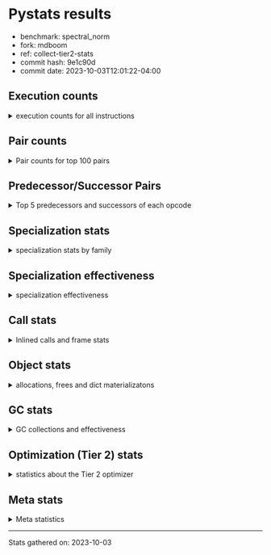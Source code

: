 
# Pystats results

- benchmark: spectral_norm
- fork: mdboom
- ref: collect-tier2-stats
- commit hash: 9e1c90d
- commit date: 2023-10-03T12:01:22-04:00

## Execution counts

<details>
<summary> execution counts for all instructions </summary>

|Name | Count | Self | Cumulative | Miss ratio | 
|---|---:|---:|---:|---:|
| BINARY_OP_ADD_INT | 202,800,000 | 17.2% | 17.2% |  |
| LOAD_CONST | 162,397,380 | 13.8% | 31.0% |  |
| LOAD_FAST | 122,326,320 | 10.4% | 41.3% |  |
| LOAD_FAST_LOAD_FAST | 121,698,000 | 10.3% | 51.6% |  |
| BINARY_OP | 82,380,340 | 7.0% | 58.6% |  |
| FOR_ITER | 40,889,860 | 3.5% | 62.1% |  |
| RETURN_VALUE | 40,875,720 | 3.5% | 65.6% |  |
| STORE_FAST | 40,736,820 | 3.5% | 69.0% |  |
| STORE_FAST_STORE_FAST | 40,725,060 | 3.5% | 72.5% |  |
| UNPACK_SEQUENCE_TWO_TUPLE | 40,725,000 | 3.5% | 75.9% |  |
| RESUME_CHECK | 40,720,080 | 3.5% | 79.4% |  |
| CALL_PY_EXACT_ARGS | 40,720,000 | 3.5% | 82.8% | 0.0% |
| BINARY_OP_ADD_FLOAT | 40,575,600 | 3.4% | 86.3% | 0.8% |
| JUMP_BACKWARD | 40,568,000 | 3.4% | 89.7% |  |
| LOAD_GLOBAL_MODULE | 40,564,120 | 3.4% | 93.1% |  |
| BINARY_OP_MULTIPLY_INT | 40,560,000 | 3.4% | 96.6% |  |
| BINARY_OP_MULTIPLY_FLOAT | 39,347,880 | 3.3% | 99.9% | 0.0% |
| ENTER_EXECUTOR | 312,480 | 0.0% | 99.9% |  |
| LIST_APPEND | 312,000 | 0.0% | 100.0% |  |
| LOAD_GLOBAL_BUILTIN | 163,320 | 0.0% | 100.0% |  |
| CALL_BUILTIN_CLASS | 162,120 | 0.0% | 100.0% |  |
| GET_ITER | 159,780 | 0.0% | 100.0% |  |
| SWAP | 7,200 | 0.0% | 100.0% |  |
| PUSH_NULL | 2,700 | 0.0% | 100.0% |  |
| FOR_ITER_RANGE | 2,700 | 0.0% | 100.0% |  |
| BUILD_LIST | 2,520 | 0.0% | 100.0% |  |
| STORE_FAST_LOAD_FAST | 2,400 | 0.0% | 100.0% |  |
| LOAD_FAST_AND_CLEAR | 2,400 | 0.0% | 100.0% |  |
| CALL_LEN | 2,400 | 0.0% | 100.0% |  |
| BUILD_TUPLE | 2,400 | 0.0% | 100.0% |  |
| CALL | 360 | 0.0% | 100.0% |  |
| LOAD_DEREF | 180 | 0.0% | 100.0% |  |
| LOAD_GLOBAL | 160 | 0.0% | 100.0% |  |
| LOAD_ATTR_MODULE | 160 | 0.0% | 100.0% |  |
| CALL_FUNCTION_EX | 120 | 0.0% | 100.0% |  |
| LOAD_ATTR | 80 | 0.0% | 100.0% |  |
| POP_TOP | 60 | 0.0% | 100.0% |  |
| NOP | 60 | 0.0% | 100.0% |  |
| LOAD_FAST_CHECK | 60 | 0.0% | 100.0% |  |
| LIST_EXTEND | 60 | 0.0% | 100.0% |  |
| COPY_FREE_VARS | 60 | 0.0% | 100.0% |  |
| COPY | 60 | 0.0% | 100.0% |  |
| CALL_INTRINSIC_1 | 60 | 0.0% | 100.0% |  |
| BINARY_OP_SUBTRACT_FLOAT | 60 | 0.0% | 100.0% |  |


</details>

## Pair counts

<details>
<summary> Pair counts for top 100 pairs </summary>

|Pair | Count | Self | Cumulative | 
|---|---:|---:|---:|
| LOAD_FAST_LOAD_FAST BINARY_OP_ADD_INT | 81,120,000 | 6.9% | 6.9% |
| LOAD_CONST BINARY_OP_ADD_INT | 81,120,000 | 6.9% | 13.8% |
| BINARY_OP_ADD_INT LOAD_CONST | 81,120,000 | 6.9% | 20.6% |
| UNPACK_SEQUENCE_TWO_TUPLE STORE_FAST_STORE_FAST | 40,725,000 | 3.5% | 24.1% |
| CALL_PY_EXACT_ARGS RESUME_CHECK | 40,719,960 | 3.5% | 27.5% |
| BINARY_OP_ADD_FLOAT STORE_FAST | 40,569,720 | 3.4% | 31.0% |
| STORE_FAST JUMP_BACKWARD | 40,567,940 | 3.4% | 34.4% |
| JUMP_BACKWARD FOR_ITER | 40,567,800 | 3.4% | 37.8% |
| FOR_ITER UNPACK_SEQUENCE_TWO_TUPLE | 40,567,800 | 3.4% | 41.3% |
| STORE_FAST_STORE_FAST LOAD_FAST | 40,560,000 | 3.4% | 44.7% |
| RETURN_VALUE LOAD_FAST | 40,560,000 | 3.4% | 48.2% |
| RESUME_CHECK LOAD_CONST | 40,560,000 | 3.4% | 51.6% |
| LOAD_GLOBAL_MODULE LOAD_FAST_LOAD_FAST | 40,560,000 | 3.4% | 55.0% |
| LOAD_FAST_LOAD_FAST CALL_PY_EXACT_ARGS | 40,560,000 | 3.4% | 58.5% |
| LOAD_FAST LOAD_GLOBAL_MODULE | 40,560,000 | 3.4% | 61.9% |
| LOAD_FAST BINARY_OP_ADD_INT | 40,560,000 | 3.4% | 65.4% |
| LOAD_CONST LOAD_FAST_LOAD_FAST | 40,560,000 | 3.4% | 68.8% |
| LOAD_CONST BINARY_OP | 40,560,000 | 3.4% | 72.2% |
| BINARY_OP_MULTIPLY_INT LOAD_CONST | 40,560,000 | 3.4% | 75.7% |
| BINARY_OP_ADD_INT LOAD_FAST_LOAD_FAST | 40,560,000 | 3.4% | 79.1% |
| BINARY_OP_ADD_INT BINARY_OP_MULTIPLY_INT | 40,560,000 | 3.4% | 82.5% |
| BINARY_OP_ADD_INT BINARY_OP | 40,560,000 | 3.4% | 86.0% |
| BINARY_OP RETURN_VALUE | 40,560,000 | 3.4% | 89.4% |
| BINARY_OP LOAD_FAST | 40,560,000 | 3.4% | 92.9% |
| LOAD_FAST BINARY_OP_MULTIPLY_FLOAT | 39,347,820 | 3.3% | 96.2% |
| BINARY_OP_MULTIPLY_FLOAT BINARY_OP_ADD_FLOAT | 39,342,120 | 3.3% | 99.5% |
| BINARY_OP BINARY_OP_ADD_FLOAT | 1,233,480 | 0.1% | 99.6% |
| LOAD_FAST BINARY_OP | 1,227,800 | 0.1% | 99.7% |
| RETURN_VALUE LIST_APPEND | 312,000 | 0.0% | 99.8% |
| LOAD_FAST RETURN_VALUE | 312,000 | 0.0% | 99.8% |
| LIST_APPEND ENTER_EXECUTOR | 312,000 | 0.0% | 99.8% |
| FOR_ITER LOAD_FAST | 312,000 | 0.0% | 99.8% |
| CALL_BUILTIN_CLASS GET_ITER | 159,660 | 0.0% | 99.9% |
| LOAD_FAST CALL_BUILTIN_CLASS | 159,640 | 0.0% | 99.9% |
| LOAD_GLOBAL_BUILTIN LOAD_FAST | 159,300 | 0.0% | 99.9% |
| GET_ITER FOR_ITER | 157,260 | 0.0% | 99.9% |
| STORE_FAST LOAD_GLOBAL_BUILTIN | 157,240 | 0.0% | 99.9% |
| STORE_FAST_STORE_FAST LOAD_CONST | 157,200 | 0.0% | 99.9% |
| RESUME_CHECK LOAD_FAST | 157,200 | 0.0% | 99.9% |
| LOAD_FAST UNPACK_SEQUENCE_TWO_TUPLE | 157,200 | 0.0% | 99.9% |
| LOAD_CONST STORE_FAST | 157,200 | 0.0% | 100.0% |
| ENTER_EXECUTOR FOR_ITER | 154,800 | 0.0% | 100.0% |
| ENTER_EXECUTOR CALL_PY_EXACT_ARGS | 154,800 | 0.0% | 100.0% |
| BINARY_OP BINARY_OP | 20,840 | 0.0% | 100.0% |
| LOAD_FAST_LOAD_FAST LOAD_FAST | 15,600 | 0.0% | 100.0% |
| FOR_ITER FOR_ITER | 10,000 | 0.0% | 100.0% |
| STORE_FAST_STORE_FAST LOAD_FAST_LOAD_FAST | 7,800 | 0.0% | 100.0% |
| STORE_FAST LOAD_FAST_LOAD_FAST | 7,800 | 0.0% | 100.0% |
| BINARY_OP STORE_FAST | 5,940 | 0.0% | 100.0% |
| BINARY_OP_ADD_FLOAT BINARY_OP | 5,880 | 0.0% | 100.0% |
| BINARY_OP_MULTIPLY_FLOAT BINARY_OP | 5,760 | 0.0% | 100.0% |
| LOAD_GLOBAL_BUILTIN LOAD_GLOBAL_BUILTIN | 3,960 | 0.0% | 100.0% |
| SWAP STORE_FAST | 2,400 | 0.0% | 100.0% |
| SWAP FOR_ITER_RANGE | 2,400 | 0.0% | 100.0% |
| SWAP BUILD_LIST | 2,400 | 0.0% | 100.0% |
| STORE_FAST_LOAD_FAST PUSH_NULL | 2,400 | 0.0% | 100.0% |
| STORE_FAST RETURN_VALUE | 2,400 | 0.0% | 100.0% |
| PUSH_NULL LOAD_FAST_LOAD_FAST | 2,400 | 0.0% | 100.0% |
| LOAD_FAST_LOAD_FAST BUILD_TUPLE | 2,400 | 0.0% | 100.0% |
| LOAD_FAST_AND_CLEAR SWAP | 2,400 | 0.0% | 100.0% |
| GET_ITER LOAD_FAST_AND_CLEAR | 2,400 | 0.0% | 100.0% |
| FOR_ITER_RANGE STORE_FAST_LOAD_FAST | 2,400 | 0.0% | 100.0% |
| ENTER_EXECUTOR SWAP | 2,400 | 0.0% | 100.0% |
| CALL_LEN CALL_BUILTIN_CLASS | 2,400 | 0.0% | 100.0% |
| CALL_BUILTIN_CLASS CALL_LEN | 2,400 | 0.0% | 100.0% |
| BUILD_TUPLE CALL_PY_EXACT_ARGS | 2,400 | 0.0% | 100.0% |
| BUILD_LIST SWAP | 2,400 | 0.0% | 100.0% |
| LOAD_GLOBAL_MODULE LOAD_GLOBAL_MODULE | 2,340 | 0.0% | 100.0% |
| RESUME_CHECK LOAD_GLOBAL_BUILTIN | 2,020 | 0.0% | 100.0% |
| LOAD_GLOBAL_MODULE LOAD_FAST | 1,560 | 0.0% | 100.0% |
| LOAD_FAST CALL_PY_EXACT_ARGS | 1,560 | 0.0% | 100.0% |
| RETURN_VALUE RETURN_VALUE | 1,260 | 0.0% | 100.0% |
| RETURN_VALUE STORE_FAST | 1,200 | 0.0% | 100.0% |
| RETURN_VALUE CALL_PY_EXACT_ARGS | 1,200 | 0.0% | 100.0% |
| STORE_FAST LOAD_GLOBAL_MODULE | 820 | 0.0% | 100.0% |
| RESUME_CHECK LOAD_GLOBAL_MODULE | 780 | 0.0% | 100.0% |
| STORE_FAST ENTER_EXECUTOR | 460 | 0.0% | 100.0% |
| ENTER_EXECUTOR LOAD_FAST | 420 | 0.0% | 100.0% |
| FOR_ITER_RANGE STORE_FAST | 240 | 0.0% | 100.0% |
| PUSH_NULL CALL | 180 | 0.0% | 100.0% |
| JUMP_BACKWARD FOR_ITER_RANGE | 180 | 0.0% | 100.0% |
| LOAD_ATTR_MODULE PUSH_NULL | 160 | 0.0% | 100.0% |
| PUSH_NULL LOAD_FAST | 120 | 0.0% | 100.0% |
| LOAD_DEREF PUSH_NULL | 120 | 0.0% | 100.0% |
| GET_ITER FOR_ITER_RANGE | 120 | 0.0% | 100.0% |
| LOAD_GLOBAL_MODULE LOAD_ATTR_MODULE | 100 | 0.0% | 100.0% |
| LOAD_GLOBAL LOAD_GLOBAL_MODULE | 80 | 0.0% | 100.0% |
| CALL CALL | 80 | 0.0% | 100.0% |
| STORE_FAST LOAD_FAST | 60 | 0.0% | 100.0% |
| STORE_FAST LOAD_CONST | 60 | 0.0% | 100.0% |
| RESUME_CHECK LOAD_DEREF | 60 | 0.0% | 100.0% |
| POP_TOP NOP | 60 | 0.0% | 100.0% |
| NOP LOAD_DEREF | 60 | 0.0% | 100.0% |
| LOAD_GLOBAL_MODULE LOAD_ATTR | 60 | 0.0% | 100.0% |
| LOAD_GLOBAL_MODULE BINARY_OP | 60 | 0.0% | 100.0% |
| LOAD_GLOBAL_BUILTIN LOAD_CONST | 60 | 0.0% | 100.0% |
| LOAD_GLOBAL LOAD_GLOBAL_BUILTIN | 60 | 0.0% | 100.0% |
| LOAD_FAST_CHECK CALL | 60 | 0.0% | 100.0% |
| LOAD_FAST LOAD_FAST_CHECK | 60 | 0.0% | 100.0% |
| LOAD_FAST GET_ITER | 60 | 0.0% | 100.0% |


</details>

## Predecessor/Successor Pairs

<details>
<summary> Top 5 predecessors and successors of each opcode </summary>

### GET_ITER

<details>
<summary> Successors and predecessors for GET_ITER </summary>

|Predecessors | Count | Percentage | 
|---|---:|---:|
| CALL_BUILTIN_CLASS | 159,660 | 99.9% |
| LOAD_FAST | 60 | 0.0% |
| CALL | 60 | 0.0% |

|Successors | Count | Percentage | 
|---|---:|---:|
| FOR_ITER | 157,260 | 98.4% |
| LOAD_FAST_AND_CLEAR | 2,400 | 1.5% |
| FOR_ITER_RANGE | 120 | 0.1% |


</details>

### NOP

<details>
<summary> Successors and predecessors for NOP </summary>

|Predecessors | Count | Percentage | 
|---|---:|---:|
| POP_TOP | 60 | 100.0% |

|Successors | Count | Percentage | 
|---|---:|---:|
| LOAD_DEREF | 60 | 100.0% |


</details>

### POP_TOP

<details>
<summary> Successors and predecessors for POP_TOP </summary>

|Predecessors | Count | Percentage | 
|---|---:|---:|
| CALL | 60 | 100.0% |

|Successors | Count | Percentage | 
|---|---:|---:|
| NOP | 60 | 100.0% |


</details>

### PUSH_NULL

<details>
<summary> Successors and predecessors for PUSH_NULL </summary>

|Predecessors | Count | Percentage | 
|---|---:|---:|
| STORE_FAST_LOAD_FAST | 2,400 | 88.9% |
| LOAD_ATTR_MODULE | 160 | 5.9% |
| LOAD_DEREF | 120 | 4.4% |
| LOAD_ATTR | 20 | 0.7% |

|Successors | Count | Percentage | 
|---|---:|---:|
| LOAD_FAST_LOAD_FAST | 2,400 | 88.9% |
| CALL | 180 | 6.7% |
| LOAD_FAST | 120 | 4.4% |


</details>

### RETURN_VALUE

<details>
<summary> Successors and predecessors for RETURN_VALUE </summary>

|Predecessors | Count | Percentage | 
|---|---:|---:|
| BINARY_OP | 40,560,000 | 99.2% |
| LOAD_FAST | 312,000 | 0.8% |
| STORE_FAST | 2,400 | 0.0% |
| RETURN_VALUE | 1,260 | 0.0% |
| BINARY_OP_SUBTRACT_FLOAT | 60 | 0.0% |

|Successors | Count | Percentage | 
|---|---:|---:|
| LOAD_FAST | 40,560,000 | 99.2% |
| LIST_APPEND | 312,000 | 0.8% |
| RETURN_VALUE | 1,260 | 0.0% |
| STORE_FAST | 1,200 | 0.0% |
| CALL_PY_EXACT_ARGS | 1,200 | 0.0% |


</details>

### BINARY_OP

<details>
<summary> Successors and predecessors for BINARY_OP </summary>

|Predecessors | Count | Percentage | 
|---|---:|---:|
| LOAD_CONST | 40,560,000 | 49.2% |
| BINARY_OP_ADD_INT | 40,560,000 | 49.2% |
| LOAD_FAST | 1,227,800 | 1.5% |
| BINARY_OP | 20,840 | 0.0% |
| BINARY_OP_ADD_FLOAT | 5,880 | 0.0% |

|Successors | Count | Percentage | 
|---|---:|---:|
| RETURN_VALUE | 40,560,000 | 49.2% |
| LOAD_FAST | 40,560,000 | 49.2% |
| BINARY_OP_ADD_FLOAT | 1,233,480 | 1.5% |
| BINARY_OP | 20,840 | 0.0% |
| STORE_FAST | 5,940 | 0.0% |


</details>

### BUILD_LIST

<details>
<summary> Successors and predecessors for BUILD_LIST </summary>

|Predecessors | Count | Percentage | 
|---|---:|---:|
| SWAP | 2,400 | 95.2% |
| LOAD_FAST | 60 | 2.4% |
| LOAD_CONST | 60 | 2.4% |

|Successors | Count | Percentage | 
|---|---:|---:|
| SWAP | 2,400 | 95.2% |
| LOAD_DEREF | 60 | 2.4% |
| LOAD_GLOBAL_MODULE | 40 | 1.6% |
| LOAD_GLOBAL | 20 | 0.8% |


</details>

### BUILD_TUPLE

<details>
<summary> Successors and predecessors for BUILD_TUPLE </summary>

|Predecessors | Count | Percentage | 
|---|---:|---:|
| LOAD_FAST_LOAD_FAST | 2,400 | 100.0% |

|Successors | Count | Percentage | 
|---|---:|---:|
| CALL_PY_EXACT_ARGS | 2,400 | 100.0% |


</details>

### CALL

<details>
<summary> Successors and predecessors for CALL </summary>

|Predecessors | Count | Percentage | 
|---|---:|---:|
| PUSH_NULL | 180 | 50.0% |
| CALL | 80 | 22.2% |
| LOAD_FAST_CHECK | 60 | 16.7% |
| LOAD_FAST | 20 | 5.6% |
| LOAD_CONST | 20 | 5.6% |

|Successors | Count | Percentage | 
|---|---:|---:|
| CALL | 80 | 22.2% |
| STORE_FAST | 60 | 16.7% |
| POP_TOP | 60 | 16.7% |
| LOAD_FAST | 60 | 16.7% |
| GET_ITER | 60 | 16.7% |


</details>

### CALL_FUNCTION_EX

<details>
<summary> Successors and predecessors for CALL_FUNCTION_EX </summary>

|Predecessors | Count | Percentage | 
|---|---:|---:|
| LOAD_FAST | 60 | 50.0% |
| CALL_INTRINSIC_1 | 60 | 50.0% |

|Successors | Count | Percentage | 
|---|---:|---:|
| RESUME_CHECK | 60 | 50.0% |
| COPY_FREE_VARS | 60 | 50.0% |


</details>

### CALL_INTRINSIC_1

<details>
<summary> Successors and predecessors for CALL_INTRINSIC_1 </summary>

|Predecessors | Count | Percentage | 
|---|---:|---:|
| LIST_EXTEND | 60 | 100.0% |

|Successors | Count | Percentage | 
|---|---:|---:|
| CALL_FUNCTION_EX | 60 | 100.0% |


</details>

### COPY

<details>
<summary> Successors and predecessors for COPY </summary>

|Predecessors | Count | Percentage | 
|---|---:|---:|
| LOAD_CONST | 60 | 100.0% |

|Successors | Count | Percentage | 
|---|---:|---:|
| STORE_FAST_STORE_FAST | 60 | 100.0% |


</details>

### COPY_FREE_VARS

<details>
<summary> Successors and predecessors for COPY_FREE_VARS </summary>

|Predecessors | Count | Percentage | 
|---|---:|---:|
| CALL_FUNCTION_EX | 60 | 100.0% |

|Successors | Count | Percentage | 
|---|---:|---:|
| RESUME_CHECK | 60 | 100.0% |


</details>

### ENTER_EXECUTOR

<details>
<summary> Successors and predecessors for ENTER_EXECUTOR </summary>

|Predecessors | Count | Percentage | 
|---|---:|---:|
| LIST_APPEND | 312,000 | 99.8% |
| STORE_FAST | 460 | 0.1% |
| JUMP_BACKWARD | 20 | 0.0% |

|Successors | Count | Percentage | 
|---|---:|---:|
| FOR_ITER | 154,800 | 49.5% |
| CALL_PY_EXACT_ARGS | 154,800 | 49.5% |
| SWAP | 2,400 | 0.8% |
| LOAD_FAST | 420 | 0.1% |
| LOAD_CONST | 60 | 0.0% |


</details>

### FOR_ITER

<details>
<summary> Successors and predecessors for FOR_ITER </summary>

|Predecessors | Count | Percentage | 
|---|---:|---:|
| JUMP_BACKWARD | 40,567,800 | 99.2% |
| GET_ITER | 157,260 | 0.4% |
| ENTER_EXECUTOR | 154,800 | 0.4% |
| FOR_ITER | 10,000 | 0.0% |

|Successors | Count | Percentage | 
|---|---:|---:|
| UNPACK_SEQUENCE_TWO_TUPLE | 40,567,800 | 99.2% |
| LOAD_FAST | 312,000 | 0.8% |
| FOR_ITER | 10,000 | 0.0% |
| JUMP_BACKWARD | 60 | 0.0% |


</details>

### JUMP_BACKWARD

<details>
<summary> Successors and predecessors for JUMP_BACKWARD </summary>

|Predecessors | Count | Percentage | 
|---|---:|---:|
| STORE_FAST | 40,567,940 | 100.0% |
| FOR_ITER | 60 | 0.0% |

|Successors | Count | Percentage | 
|---|---:|---:|
| FOR_ITER | 40,567,800 | 100.0% |
| FOR_ITER_RANGE | 180 | 0.0% |
| ENTER_EXECUTOR | 20 | 0.0% |


</details>

### LIST_APPEND

<details>
<summary> Successors and predecessors for LIST_APPEND </summary>

|Predecessors | Count | Percentage | 
|---|---:|---:|
| RETURN_VALUE | 312,000 | 100.0% |

|Successors | Count | Percentage | 
|---|---:|---:|
| ENTER_EXECUTOR | 312,000 | 100.0% |


</details>

### LIST_EXTEND

<details>
<summary> Successors and predecessors for LIST_EXTEND </summary>

|Predecessors | Count | Percentage | 
|---|---:|---:|
| LOAD_DEREF | 60 | 100.0% |

|Successors | Count | Percentage | 
|---|---:|---:|
| CALL_INTRINSIC_1 | 60 | 100.0% |


</details>

### LOAD_ATTR

<details>
<summary> Successors and predecessors for LOAD_ATTR </summary>

|Predecessors | Count | Percentage | 
|---|---:|---:|
| LOAD_GLOBAL_MODULE | 60 | 75.0% |
| LOAD_GLOBAL | 20 | 25.0% |

|Successors | Count | Percentage | 
|---|---:|---:|
| LOAD_ATTR_MODULE | 60 | 75.0% |
| PUSH_NULL | 20 | 25.0% |


</details>

### LOAD_CONST

<details>
<summary> Successors and predecessors for LOAD_CONST </summary>

|Predecessors | Count | Percentage | 
|---|---:|---:|
| BINARY_OP_ADD_INT | 81,120,000 | 50.0% |
| RESUME_CHECK | 40,560,000 | 25.0% |
| BINARY_OP_MULTIPLY_INT | 40,560,000 | 25.0% |
| STORE_FAST_STORE_FAST | 157,200 | 0.1% |
| STORE_FAST | 60 | 0.0% |

|Successors | Count | Percentage | 
|---|---:|---:|
| BINARY_OP_ADD_INT | 81,120,000 | 50.0% |
| LOAD_FAST_LOAD_FAST | 40,560,000 | 25.0% |
| BINARY_OP | 40,560,000 | 25.0% |
| STORE_FAST | 157,200 | 0.1% |
| COPY | 60 | 0.0% |


</details>

### LOAD_DEREF

<details>
<summary> Successors and predecessors for LOAD_DEREF </summary>

|Predecessors | Count | Percentage | 
|---|---:|---:|
| RESUME_CHECK | 60 | 33.3% |
| NOP | 60 | 33.3% |
| BUILD_LIST | 60 | 33.3% |

|Successors | Count | Percentage | 
|---|---:|---:|
| PUSH_NULL | 120 | 66.7% |
| LIST_EXTEND | 60 | 33.3% |


</details>

### LOAD_FAST

<details>
<summary> Successors and predecessors for LOAD_FAST </summary>

|Predecessors | Count | Percentage | 
|---|---:|---:|
| STORE_FAST_STORE_FAST | 40,560,000 | 33.2% |
| RETURN_VALUE | 40,560,000 | 33.2% |
| BINARY_OP | 40,560,000 | 33.2% |
| FOR_ITER | 312,000 | 0.3% |
| LOAD_GLOBAL_BUILTIN | 159,300 | 0.1% |

|Successors | Count | Percentage | 
|---|---:|---:|
| LOAD_GLOBAL_MODULE | 40,560,000 | 33.2% |
| BINARY_OP_ADD_INT | 40,560,000 | 33.2% |
| BINARY_OP_MULTIPLY_FLOAT | 39,347,820 | 32.2% |
| BINARY_OP | 1,227,800 | 1.0% |
| RETURN_VALUE | 312,000 | 0.3% |


</details>

### LOAD_FAST_AND_CLEAR

<details>
<summary> Successors and predecessors for LOAD_FAST_AND_CLEAR </summary>

|Predecessors | Count | Percentage | 
|---|---:|---:|
| GET_ITER | 2,400 | 100.0% |

|Successors | Count | Percentage | 
|---|---:|---:|
| SWAP | 2,400 | 100.0% |


</details>

### LOAD_FAST_CHECK

<details>
<summary> Successors and predecessors for LOAD_FAST_CHECK </summary>

|Predecessors | Count | Percentage | 
|---|---:|---:|
| LOAD_FAST | 60 | 100.0% |

|Successors | Count | Percentage | 
|---|---:|---:|
| CALL | 60 | 100.0% |


</details>

### LOAD_FAST_LOAD_FAST

<details>
<summary> Successors and predecessors for LOAD_FAST_LOAD_FAST </summary>

|Predecessors | Count | Percentage | 
|---|---:|---:|
| LOAD_GLOBAL_MODULE | 40,560,000 | 33.3% |
| LOAD_CONST | 40,560,000 | 33.3% |
| BINARY_OP_ADD_INT | 40,560,000 | 33.3% |
| STORE_FAST_STORE_FAST | 7,800 | 0.0% |
| STORE_FAST | 7,800 | 0.0% |

|Successors | Count | Percentage | 
|---|---:|---:|
| BINARY_OP_ADD_INT | 81,120,000 | 66.7% |
| CALL_PY_EXACT_ARGS | 40,560,000 | 33.3% |
| LOAD_FAST | 15,600 | 0.0% |
| BUILD_TUPLE | 2,400 | 0.0% |


</details>

### LOAD_GLOBAL

<details>
<summary> Successors and predecessors for LOAD_GLOBAL </summary>

|Predecessors | Count | Percentage | 
|---|---:|---:|
| STORE_FAST | 40 | 25.0% |
| RETURN_VALUE | 40 | 25.0% |
| STORE_FAST_STORE_FAST | 20 | 12.5% |
| RESUME_CHECK | 20 | 12.5% |
| FOR_ITER_RANGE | 20 | 12.5% |

|Successors | Count | Percentage | 
|---|---:|---:|
| LOAD_GLOBAL_MODULE | 80 | 50.0% |
| LOAD_GLOBAL_BUILTIN | 60 | 37.5% |
| LOAD_ATTR | 20 | 12.5% |


</details>

### STORE_FAST

<details>
<summary> Successors and predecessors for STORE_FAST </summary>

|Predecessors | Count | Percentage | 
|---|---:|---:|
| BINARY_OP_ADD_FLOAT | 40,569,720 | 99.6% |
| LOAD_CONST | 157,200 | 0.4% |
| BINARY_OP | 5,940 | 0.0% |
| SWAP | 2,400 | 0.0% |
| RETURN_VALUE | 1,200 | 0.0% |

|Successors | Count | Percentage | 
|---|---:|---:|
| JUMP_BACKWARD | 40,567,940 | 99.6% |
| LOAD_GLOBAL_BUILTIN | 157,240 | 0.4% |
| LOAD_FAST_LOAD_FAST | 7,800 | 0.0% |
| RETURN_VALUE | 2,400 | 0.0% |
| LOAD_GLOBAL_MODULE | 820 | 0.0% |


</details>

### STORE_FAST_LOAD_FAST

<details>
<summary> Successors and predecessors for STORE_FAST_LOAD_FAST </summary>

|Predecessors | Count | Percentage | 
|---|---:|---:|
| FOR_ITER_RANGE | 2,400 | 100.0% |

|Successors | Count | Percentage | 
|---|---:|---:|
| PUSH_NULL | 2,400 | 100.0% |


</details>

### STORE_FAST_STORE_FAST

<details>
<summary> Successors and predecessors for STORE_FAST_STORE_FAST </summary>

|Predecessors | Count | Percentage | 
|---|---:|---:|
| UNPACK_SEQUENCE_TWO_TUPLE | 40,725,000 | 100.0% |
| COPY | 60 | 0.0% |

|Successors | Count | Percentage | 
|---|---:|---:|
| LOAD_FAST | 40,560,000 | 99.6% |
| LOAD_CONST | 157,200 | 0.4% |
| LOAD_FAST_LOAD_FAST | 7,800 | 0.0% |
| LOAD_GLOBAL_BUILTIN | 40 | 0.0% |
| LOAD_GLOBAL | 20 | 0.0% |


</details>

### SWAP

<details>
<summary> Successors and predecessors for SWAP </summary>

|Predecessors | Count | Percentage | 
|---|---:|---:|
| LOAD_FAST_AND_CLEAR | 2,400 | 33.3% |
| ENTER_EXECUTOR | 2,400 | 33.3% |
| BUILD_LIST | 2,400 | 33.3% |

|Successors | Count | Percentage | 
|---|---:|---:|
| STORE_FAST | 2,400 | 33.3% |
| FOR_ITER_RANGE | 2,400 | 33.3% |
| BUILD_LIST | 2,400 | 33.3% |


</details>

### BINARY_OP_ADD_FLOAT

<details>
<summary> Successors and predecessors for BINARY_OP_ADD_FLOAT </summary>

|Predecessors | Count | Percentage | 
|---|---:|---:|
| BINARY_OP_MULTIPLY_FLOAT | 39,342,120 | 97.0% |
| BINARY_OP | 1,233,480 | 3.0% |

|Successors | Count | Percentage | 
|---|---:|---:|
| STORE_FAST | 40,569,720 | 100.0% |
| BINARY_OP | 5,880 | 0.0% |


</details>

### BINARY_OP_ADD_INT

<details>
<summary> Successors and predecessors for BINARY_OP_ADD_INT </summary>

|Predecessors | Count | Percentage | 
|---|---:|---:|
| LOAD_FAST_LOAD_FAST | 81,120,000 | 40.0% |
| LOAD_CONST | 81,120,000 | 40.0% |
| LOAD_FAST | 40,560,000 | 20.0% |

|Successors | Count | Percentage | 
|---|---:|---:|
| LOAD_CONST | 81,120,000 | 40.0% |
| LOAD_FAST_LOAD_FAST | 40,560,000 | 20.0% |
| BINARY_OP_MULTIPLY_INT | 40,560,000 | 20.0% |
| BINARY_OP | 40,560,000 | 20.0% |


</details>

### BINARY_OP_MULTIPLY_FLOAT

<details>
<summary> Successors and predecessors for BINARY_OP_MULTIPLY_FLOAT </summary>

|Predecessors | Count | Percentage | 
|---|---:|---:|
| LOAD_FAST | 39,347,820 | 100.0% |
| BINARY_OP | 60 | 0.0% |

|Successors | Count | Percentage | 
|---|---:|---:|
| BINARY_OP_ADD_FLOAT | 39,342,120 | 100.0% |
| BINARY_OP | 5,760 | 0.0% |


</details>

### BINARY_OP_MULTIPLY_INT

<details>
<summary> Successors and predecessors for BINARY_OP_MULTIPLY_INT </summary>

|Predecessors | Count | Percentage | 
|---|---:|---:|
| BINARY_OP_ADD_INT | 40,560,000 | 100.0% |

|Successors | Count | Percentage | 
|---|---:|---:|
| LOAD_CONST | 40,560,000 | 100.0% |


</details>

### BINARY_OP_SUBTRACT_FLOAT

<details>
<summary> Successors and predecessors for BINARY_OP_SUBTRACT_FLOAT </summary>

|Predecessors | Count | Percentage | 
|---|---:|---:|
| LOAD_FAST | 40 | 66.7% |
| BINARY_OP | 20 | 33.3% |

|Successors | Count | Percentage | 
|---|---:|---:|
| RETURN_VALUE | 60 | 100.0% |


</details>

### CALL_BUILTIN_CLASS

<details>
<summary> Successors and predecessors for CALL_BUILTIN_CLASS </summary>

|Predecessors | Count | Percentage | 
|---|---:|---:|
| LOAD_FAST | 159,640 | 98.5% |
| CALL_LEN | 2,400 | 1.5% |
| LOAD_CONST | 40 | 0.0% |
| CALL | 40 | 0.0% |

|Successors | Count | Percentage | 
|---|---:|---:|
| GET_ITER | 159,660 | 98.5% |
| CALL_LEN | 2,400 | 1.5% |
| STORE_FAST | 60 | 0.0% |


</details>

### CALL_LEN

<details>
<summary> Successors and predecessors for CALL_LEN </summary>

|Predecessors | Count | Percentage | 
|---|---:|---:|
| CALL_BUILTIN_CLASS | 2,400 | 100.0% |

|Successors | Count | Percentage | 
|---|---:|---:|
| CALL_BUILTIN_CLASS | 2,400 | 100.0% |


</details>

### CALL_PY_EXACT_ARGS

<details>
<summary> Successors and predecessors for CALL_PY_EXACT_ARGS </summary>

|Predecessors | Count | Percentage | 
|---|---:|---:|
| LOAD_FAST_LOAD_FAST | 40,560,000 | 99.6% |
| ENTER_EXECUTOR | 154,800 | 0.4% |
| BUILD_TUPLE | 2,400 | 0.0% |
| LOAD_FAST | 1,560 | 0.0% |
| RETURN_VALUE | 1,200 | 0.0% |

|Successors | Count | Percentage | 
|---|---:|---:|
| RESUME_CHECK | 40,719,960 | 100.0% |
| CALL_PY_EXACT_ARGS | 40 | 0.0% |


</details>

### FOR_ITER_RANGE

<details>
<summary> Successors and predecessors for FOR_ITER_RANGE </summary>

|Predecessors | Count | Percentage | 
|---|---:|---:|
| SWAP | 2,400 | 88.9% |
| JUMP_BACKWARD | 180 | 6.7% |
| GET_ITER | 120 | 4.4% |

|Successors | Count | Percentage | 
|---|---:|---:|
| STORE_FAST_LOAD_FAST | 2,400 | 88.9% |
| STORE_FAST | 240 | 8.9% |
| LOAD_GLOBAL_MODULE | 40 | 1.5% |
| LOAD_GLOBAL | 20 | 0.7% |


</details>

### LOAD_ATTR_MODULE

<details>
<summary> Successors and predecessors for LOAD_ATTR_MODULE </summary>

|Predecessors | Count | Percentage | 
|---|---:|---:|
| LOAD_GLOBAL_MODULE | 100 | 62.5% |
| LOAD_ATTR | 60 | 37.5% |

|Successors | Count | Percentage | 
|---|---:|---:|
| PUSH_NULL | 160 | 100.0% |


</details>

### LOAD_GLOBAL_BUILTIN

<details>
<summary> Successors and predecessors for LOAD_GLOBAL_BUILTIN </summary>

|Predecessors | Count | Percentage | 
|---|---:|---:|
| STORE_FAST | 157,240 | 96.3% |
| LOAD_GLOBAL_BUILTIN | 3,960 | 2.4% |
| RESUME_CHECK | 2,020 | 1.2% |
| LOAD_GLOBAL | 60 | 0.0% |
| STORE_FAST_STORE_FAST | 40 | 0.0% |

|Successors | Count | Percentage | 
|---|---:|---:|
| LOAD_FAST | 159,300 | 97.5% |
| LOAD_GLOBAL_BUILTIN | 3,960 | 2.4% |
| LOAD_CONST | 60 | 0.0% |


</details>

### LOAD_GLOBAL_MODULE

<details>
<summary> Successors and predecessors for LOAD_GLOBAL_MODULE </summary>

|Predecessors | Count | Percentage | 
|---|---:|---:|
| LOAD_FAST | 40,560,000 | 100.0% |
| LOAD_GLOBAL_MODULE | 2,340 | 0.0% |
| STORE_FAST | 820 | 0.0% |
| RESUME_CHECK | 780 | 0.0% |
| LOAD_GLOBAL | 80 | 0.0% |

|Successors | Count | Percentage | 
|---|---:|---:|
| LOAD_FAST_LOAD_FAST | 40,560,000 | 100.0% |
| LOAD_GLOBAL_MODULE | 2,340 | 0.0% |
| LOAD_FAST | 1,560 | 0.0% |
| LOAD_ATTR_MODULE | 100 | 0.0% |
| LOAD_ATTR | 60 | 0.0% |


</details>

### RESUME_CHECK

<details>
<summary> Successors and predecessors for RESUME_CHECK </summary>

|Predecessors | Count | Percentage | 
|---|---:|---:|
| CALL_PY_EXACT_ARGS | 40,719,960 | 100.0% |
| COPY_FREE_VARS | 60 | 0.0% |
| CALL_FUNCTION_EX | 60 | 0.0% |

|Successors | Count | Percentage | 
|---|---:|---:|
| LOAD_CONST | 40,560,000 | 99.6% |
| LOAD_FAST | 157,200 | 0.4% |
| LOAD_GLOBAL_BUILTIN | 2,020 | 0.0% |
| LOAD_GLOBAL_MODULE | 780 | 0.0% |
| LOAD_DEREF | 60 | 0.0% |


</details>

### UNPACK_SEQUENCE_TWO_TUPLE

<details>
<summary> Successors and predecessors for UNPACK_SEQUENCE_TWO_TUPLE </summary>

|Predecessors | Count | Percentage | 
|---|---:|---:|
| FOR_ITER | 40,567,800 | 99.6% |
| LOAD_FAST | 157,200 | 0.4% |

|Successors | Count | Percentage | 
|---|---:|---:|
| STORE_FAST_STORE_FAST | 40,725,000 | 100.0% |


</details>


</details>

## Specialization stats

<details>
<summary> specialization stats by family </summary>

### BINARY_OP

<details>
<summary> specialization stats for BINARY_OP family </summary>

|Kind | Count | Ratio | 
|---|---|---|
| specialization.deferred |     82353720 | 20.3% |
| specialization.deopt |         5940 | 0.0% |
|          hit |    322968240 | 79.6% |
|         miss |       315300 | 0.1% |

#### Specialization attempts

| | Count | Ratio | 
|---|---:|---:|
| Success | 5,960 | 18.3% |
| Failure | 26,600 | 81.7% |

|Failure kind | Count | Ratio | 
|---|---:|---:|
| true divide different types | 9,900 | 37.2% |
| floor divide | 9,900 | 37.2% |
| add different types | 5,880 | 22.1% |
| multiply different types | 920 | 3.5% |


</details>

### CALL

<details>
<summary> specialization stats for CALL family </summary>

|Kind | Count | Ratio | 
|---|---|---|
| specialization.deferred |          240 | 0.0% |
| specialization.deopt |           40 | 0.0% |
|          hit |     40882260 | 100.0% |
|         miss |         2260 | 0.0% |

#### Specialization attempts

| | Count | Ratio | 
|---|---:|---:|
| Success | 80 | 50.0% |
| Failure | 80 | 50.0% |

|Failure kind | Count | Ratio | 
|---|---:|---:|
| cfunc noargs | 60 | 75.0% |
| class no vectorcall | 20 | 25.0% |


</details>

### FOR_ITER

<details>
<summary> specialization stats for FOR_ITER family </summary>

|Kind | Count | Ratio | 
|---|---|---|
| specialization.deferred |     40879860 | 100.0% |
|          hit |         2700 | 0.0% |

#### Specialization attempts

| | Count | Ratio | 
|---|---:|---:|
| Success | 0 | 0.0% |
| Failure | 10,000 | 100.0% |

|Failure kind | Count | Ratio | 
|---|---:|---:|
| enumerate | 9,960 | 99.6% |
| zip | 40 | 0.4% |


</details>

### JUMP_BACKWARD

<details>
<summary> specialization stats for JUMP_BACKWARD family </summary>

|Kind | Count | Ratio | 
|---|---|---|


</details>

### LOAD_ATTR

<details>
<summary> specialization stats for LOAD_ATTR family </summary>

|Kind | Count | Ratio | 
|---|---|---|
| specialization.deferred |           20 | 8.3% |
|          hit |          160 | 66.7% |

#### Specialization attempts

| | Count | Ratio | 
|---|---:|---:|
| Success | 60 | 100.0% |
| Failure | 0 | 0.0% |

|Failure kind | Count | Ratio | 
|---|---:|---:|


</details>

### LOAD_GLOBAL

<details>
<summary> specialization stats for LOAD_GLOBAL family </summary>

|Kind | Count | Ratio | 
|---|---|---|
| specialization.deferred |           20 | 0.0% |
|          hit |     40727440 | 100.0% |

#### Specialization attempts

| | Count | Ratio | 
|---|---:|---:|
| Success | 140 | 100.0% |
| Failure | 0 | 0.0% |

|Failure kind | Count | Ratio | 
|---|---:|---:|


</details>

### UNPACK_SEQUENCE

<details>
<summary> specialization stats for UNPACK_SEQUENCE family </summary>

|Kind | Count | Ratio | 
|---|---|---|
|          hit |     40725000 | 100.0% |


</details>


</details>

## Specialization effectiveness

<details>
<summary> specialization effectiveness </summary>

|Instructions | Count | Ratio | 
|---|---:|---:|
| Basic | 529,563,900 | 44.9% |
| Not specialized | 164,156,360 | 13.9% |
| Specialized | 486,025,880 | 41.2% |

### Deferred by instruction

<details>
<summary> deferred by instruction </summary>

|Name | Count | Ratio | 
|---|---:|---:|
| BINARY_OP | 82,353,720 | 66.8% |
| FOR_ITER | 40,879,860 | 33.2% |
| CALL | 240 | 0.0% |
| LOAD_GLOBAL | 20 | 0.0% |
| LOAD_ATTR | 20 | 0.0% |
| UNPACK_SEQUENCE_TWO_TUPLE | 0 | 0.0% |
| UNPACK_SEQUENCE | 0 | 0.0% |
| TO_BOOL | 0 | 0.0% |
| SWAP | 0 | 0.0% |
| STORE_SUBSCR | 0 | 0.0% |


</details>

### Misses by instruction

<details>
<summary> misses by instruction </summary>

|Name | Count | Ratio | 
|---|---:|---:|
| BINARY_OP_ADD_FLOAT | 312,120 | 98.3% |
| BINARY_OP_MULTIPLY_FLOAT | 3,180 | 1.0% |
| CALL_PY_EXACT_ARGS | 2,260 | 0.7% |
| UNPACK_SEQUENCE_TWO_TUPLE | 0 | 0.0% |
| SWAP | 0 | 0.0% |
| STORE_FAST_STORE_FAST | 0 | 0.0% |
| STORE_FAST_LOAD_FAST | 0 | 0.0% |
| STORE_FAST | 0 | 0.0% |
| RETURN_VALUE | 0 | 0.0% |
| RESUME_CHECK | 0 | 0.0% |


</details>


</details>

## Call stats

<details>
<summary> Inlined calls and frame stats </summary>

| | Count | Ratio | 
|---|---:|---:|
| Calls to PyEval_EvalDefault | 0 | 0.0% |
| Calls to Python functions inlined | 40,720,080 | 100.0% |
| Calls via PyEval_EvalFrame (total) | 0 | 0.0% |
| Calls via PyEval_EvalFrame (vector) | 0 | 0.0% |
| Calls via PyEval_EvalFrame (generator) | 0 | 0.0% |
| Calls via PyEval_EvalFrame (legacy) | 0 | 0.0% |
| Calls via PyEval_EvalFrame (function vectorcall) | 0 | 0.0% |
| Calls via PyEval_EvalFrame (build class) | 0 | 0.0% |
| Calls via PyEval_EvalFrame (slot) | 0 | 0.0% |
| Calls via PyEval_EvalFrame (function ex) | 120 | 0.0% |
| Calls via PyEval_EvalFrame (api) | 0 | 0.0% |
| Calls via PyEval_EvalFrame (method) | 0 | 0.0% |
| Frames pushed | 40,875,720 | 100.4% |
| Frame objects created | 0 | 0.0% |


</details>

## Object stats

<details>
<summary> allocations, frees and dict materializatons </summary>

| | Count | Ratio | 
|---|---:|---:|
| Allocations from freelist | 42,552,260 | 20.9% |
| Frees to freelist | 42,552,820 |  |
| Allocations | 160,876,320 | 79.1% |
| Allocations to 512 bytes | 160,873,840 | 79.1% |
| Allocations to 4 kbytes | 2,480 | 0.0% |
| Allocations over 4 kbytes | 0 | 0.0% |
| Frees | 160,878,080 |  |
| New values | 0 |  |
| Interpreter increfs | 242,354,020 | 74.6% |
| Interpreter decrefs | 485,874,780 | 92.0% |
| Increfs | 82,303,060 | 25.4% |
| Decrefs | 42,208,180 | 8.0% |
| Materialize dict (on request) | 0 |  |
| Materialize dict (new key) | 0 |  |
| Materialize dict (too big) | 0 |  |
| Materialize dict (str subclass) | 0 |  |
| Dematerialize dict | 0 |  |
| Method cache hits | 20 |  |
| Method cache misses | 0 |  |
| Method cache collisions | 0 |  |
| Method cache dunder hits | 0 |  |
| Method cache dunder misses | 0 |  |


</details>

## GC stats

<details>
<summary> GC collections and effectiveness </summary>

|Generation | Collections | Objects collected | Object visits | 
|---:|---:|---:|---:|
| 0 | 0 | 0 | 0 |
| 1 | 0 | 0 | 0 |
| 2 | 0 | 0 | 0 |


</details>

## Optimization (Tier 2) stats

<details>
<summary> statistics about the Tier 2 optimizer </summary>

### Overall stats

<details>
<summary> overall stats </summary>

| | Count | Ratio | 
|---|---:|---:|
| Optimization attempts | 2,386,360 |  |
| Traces created | 20 | 0.0% |
| Traces executed | 312,480 |  |
| Uops executed | 8,555,160 | 27 |
| Trace stack overflow | 0 |  |
| Trace stack underflow | 0 |  |
| Trace too long | 20 |  |
| Inner loop found | 0 |  |
| Recursive call | 0 |  |


</details>

**Trace length histogram**

|Range | Count | Ratio | 
|---|---:|---:|
| <= 1 | 0 | 0.0% |
| <= 2 | 0 | 0.0% |
| <= 4 | 0 | 0.0% |
| <= 8 | 0 | 0.0% |
| <= 16 | 0 | 0.0% |
| <= 32 | 0 | 0.0% |
| <= 64 | 20 | 100.0% |

**Optimized trace length histogram**

|Range | Count | Ratio | 
|---|---:|---:|
| <= 1 | 0 | 0.0% |
| <= 2 | 0 | 0.0% |
| <= 4 | 0 | 0.0% |
| <= 8 | 0 | 0.0% |
| <= 16 | 0 | 0.0% |
| <= 32 | 0 | 0.0% |
| <= 64 | 20 | 100.0% |

**Trace run length histogram**

|Range | Count | Ratio | 
|---|---:|---:|
| <= 1 | 0 | 0.0% |
| <= 2 | 0 | 0.0% |
| <= 4 | 0 | 0.0% |
| <= 8 | 2,460 | 0.8% |
| <= 16 | 154,800 | 49.5% |
| <= 32 | 0 | 0.0% |
| <= 64 | 155,220 | 49.7% |

### Uop stats

<details>
<summary> uop stats </summary>

|Uop | Count | Self | Cumulative | 
|---|---:|---:|---:|
| _SET_IP | 2,024,040 | 23.7% | 23.7% |
| LOAD_FAST | 1,239,240 | 14.5% | 38.1% |
| STORE_FAST | 774,420 | 9.1% | 47.2% |
| _POP_JUMP_IF_TRUE | 312,480 | 3.7% | 50.8% |
| _ITER_CHECK_RANGE | 312,480 | 3.7% | 54.5% |
| _IS_ITER_EXHAUSTED_RANGE | 312,480 | 3.7% | 58.2% |
| _CHECK_PEP_523 | 310,440 | 3.6% | 61.8% |
| _CHECK_FUNCTION_EXACT_ARGS | 310,440 | 3.6% | 65.4% |
| _ITER_NEXT_RANGE | 310,020 | 3.6% | 69.0% |
| PUSH_NULL | 309,600 | 3.6% | 72.7% |
| BUILD_TUPLE | 309,600 | 3.6% | 76.3% |
| _GUARD_GLOBALS_VERSION | 158,160 | 1.8% | 78.1% |
| _EXIT_TRACE | 157,680 | 1.8% | 80.0% |
| _LOAD_GLOBAL_BUILTINS | 156,060 | 1.8% | 81.8% |
| _GUARD_BUILTINS_VERSION | 156,060 | 1.8% | 83.6% |
| _SAVE_CURRENT_IP | 155,640 | 1.8% | 85.4% |
| _PUSH_FRAME | 155,640 | 1.8% | 87.3% |
| _INIT_CALL_PY_EXACT_ARGS | 155,640 | 1.8% | 89.1% |
| _CHECK_STACK_SPACE | 155,640 | 1.8% | 90.9% |
| RESUME_CHECK | 155,640 | 1.8% | 92.7% |
| UNPACK_SEQUENCE_TWO_TUPLE | 154,800 | 1.8% | 94.5% |
| LOAD_CONST | 154,800 | 1.8% | 96.3% |
| GET_ITER | 154,800 | 1.8% | 98.1% |
| CALL_BUILTIN_CLASS | 154,800 | 1.8% | 99.9% |
| POP_TOP | 2,460 | 0.0% | 100.0% |
| _LOAD_GLOBAL_MODULE | 2,100 | 0.0% | 100.0% |


</details>

### Unsupported opcodes

<details>
<summary> unsupported opcodes </summary>

|Opcode | Count | 
|---|---|
| FOR_ITER | 2,386,340 |


</details>


</details>

## Meta stats

<details>
<summary> Meta statistics </summary>

| | Count | 
|---|---:|
| Number of data files | 20 |


</details>

---
Stats gathered on: 2023-10-03
